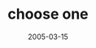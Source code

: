 ---
layout: base.njk
title : 'choose one' 
view_title : 'choose one' 
year : '2005' 
date : '2005-03-15' 
img_file : '/drawing/chooseone.png' 
html_file : 'chooseone' 
next_html : 'rememberbackwhenweweresmall.html' 
year_order : '34' 
permalink : "title/{{html_file}}.html"
---